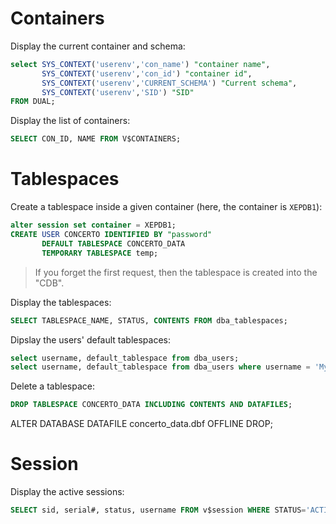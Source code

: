 # Containers

Display the current container and schema:

```sql
select SYS_CONTEXT('userenv','con_name') "container name",
       SYS_CONTEXT('userenv','con_id') "container id",
       SYS_CONTEXT('userenv','CURRENT_SCHEMA') "Current schema",
       SYS_CONTEXT('userenv','SID') "SID"
FROM DUAL;
```

Display the list of containers:

```sql
SELECT CON_ID, NAME FROM V$CONTAINERS;
```

# Tablespaces

Create a tablespace inside a given container (here, the container is `XEPDB1`):

```sql
alter session set container = XEPDB1;
CREATE USER CONCERTO IDENTIFIED BY "password"
       DEFAULT TABLESPACE CONCERTO_DATA
       TEMPORARY TABLESPACE temp;
```

> If you forget the first request, then the tablespace is created into the "CDB".

Display the tablespaces:

```sql
SELECT TABLESPACE_NAME, STATUS, CONTENTS FROM dba_tablespaces;
```

Dipslay the users' default tablespaces:

```sql
select username, default_tablespace from dba_users;
select username, default_tablespace from dba_users where username = 'My_USER';
```

Delete a tablespace:

```sql
DROP TABLESPACE CONCERTO_DATA INCLUDING CONTENTS AND DATAFILES;
```

ALTER DATABASE DATAFILE concerto_data.dbf OFFLINE DROP;

# Session

Display the active sessions:

```sql
SELECT sid, serial#, status, username FROM v$session WHERE STATUS='ACTIVE' AND USERNAME IS NOT NULL;
```


